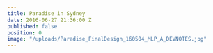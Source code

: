 ```yaml
---
title: Paradise in Sydney
date: 2016-06-27 21:36:00 Z
published: false
position: 0
image: "/uploads/Paradise_FinalDesign_160504_MLP_A_DEVNOTES.jpg"
---
```


